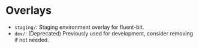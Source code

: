 # Overlays

- `staging/`: Staging environment overlay for fluent-bit.
- `dev/`: (Deprecated) Previously used for development, consider removing if not needed.
